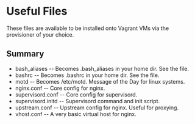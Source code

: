 Useful Files
============

These files are available to be installed onto Vagrant VMs via the provisioner of your choice.

Summary
-------

* bash_aliases -- Becomes .bash_aliases in your home dir. See the file.
* bashrc -- Becomes .bashrc in your home dir. See the file.
* motd -- Becomes /etc/motd. Message of the Day for linux systems.
* nginx.conf -- Core config for nginx.
* supervisord.conf -- Core config for supervisord.
* supervisord.initd -- Supervisord command and init script.
* upstream.conf -- Upstream config for nginx. Useful for proxying.
* vhost.conf -- A very basic virtual host for nginx.
